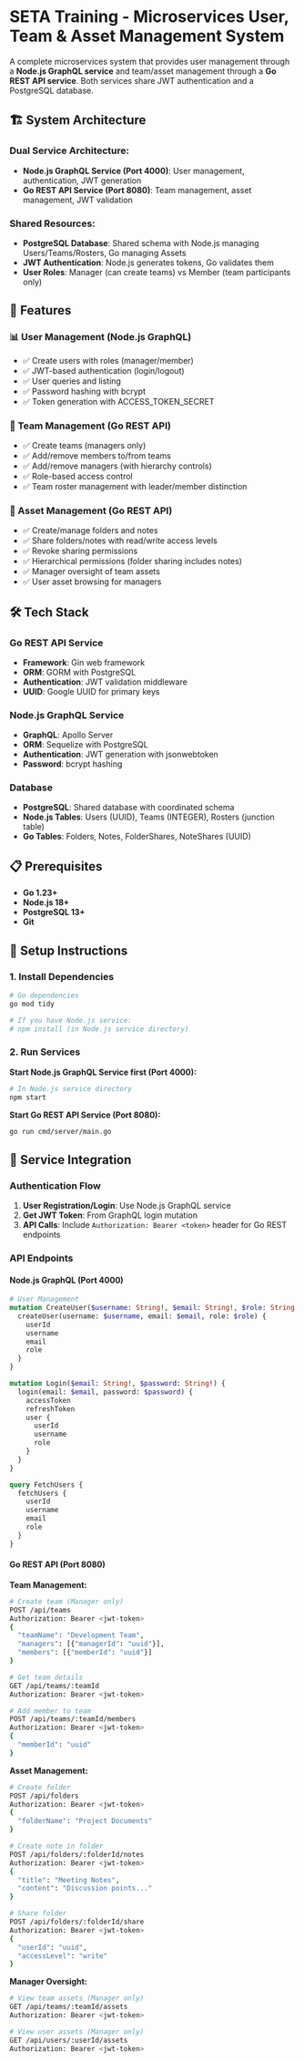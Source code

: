 # SETA Training - Microservices User, Team & Asset Management System

A complete microservices system that provides user management through a **Node.js GraphQL service** and team/asset management through a **Go REST API service**. Both services share JWT authentication and a PostgreSQL database.

## 🏗 System Architecture

### **Dual Service Architecture:**

- **Node.js GraphQL Service (Port 4000)**: User management, authentication, JWT generation
- **Go REST API Service (Port 8080)**: Team management, asset management, JWT validation

### **Shared Resources:**

- **PostgreSQL Database**: Shared schema with Node.js managing Users/Teams/Rosters, Go managing Assets
- **JWT Authentication**: Node.js generates tokens, Go validates them
- **User Roles**: Manager (can create teams) vs Member (team participants only)

## 🚀 Features

### 📊 User Management (Node.js GraphQL)

- ✅ Create users with roles (manager/member)
- ✅ JWT-based authentication (login/logout)
- ✅ User queries and listing
- ✅ Password hashing with bcrypt
- ✅ Token generation with ACCESS_TOKEN_SECRET

### 👥 Team Management (Go REST API)

- ✅ Create teams (managers only)
- ✅ Add/remove members to/from teams
- ✅ Add/remove managers (with hierarchy controls)
- ✅ Role-based access control
- ✅ Team roster management with leader/member distinction

### 📁 Asset Management (Go REST API)

- ✅ Create/manage folders and notes
- ✅ Share folders/notes with read/write access levels
- ✅ Revoke sharing permissions
- ✅ Hierarchical permissions (folder sharing includes notes)
- ✅ Manager oversight of team assets
- ✅ User asset browsing for managers

## 🛠 Tech Stack

### Go REST API Service

- **Framework**: Gin web framework
- **ORM**: GORM with PostgreSQL
- **Authentication**: JWT validation middleware
- **UUID**: Google UUID for primary keys

### Node.js GraphQL Service

- **GraphQL**: Apollo Server
- **ORM**: Sequelize with PostgreSQL
- **Authentication**: JWT generation with jsonwebtoken
- **Password**: bcrypt hashing

### Database

- **PostgreSQL**: Shared database with coordinated schema
- **Node.js Tables**: Users (UUID), Teams (INTEGER), Rosters (junction table)
- **Go Tables**: Folders, Notes, FolderShares, NoteShares (UUID)

## 📋 Prerequisites

- **Go 1.23+**
- **Node.js 18+**
- **PostgreSQL 13+**
- **Git**

## 🔧 Setup Instructions

### 1. Install Dependencies

```bash
# Go dependencies
go mod tidy

# If you have Node.js service:
# npm install (in Node.js service directory)
```

### 2. Run Services

**Start Node.js GraphQL Service first (Port 4000):**

```bash
# In Node.js service directory
npm start
```

**Start Go REST API Service (Port 8080):**

```bash
go run cmd/server/main.go
```

## 🔗 Service Integration

### Authentication Flow

1. **User Registration/Login**: Use Node.js GraphQL service
2. **Get JWT Token**: From GraphQL login mutation
3. **API Calls**: Include `Authorization: Bearer <token>` header for Go REST endpoints

### API Endpoints

#### Node.js GraphQL (Port 4000)

```graphql
# User Management
mutation CreateUser($username: String!, $email: String!, $role: String!) {
  createUser(username: $username, email: $email, role: $role) {
    userId
    username
    email
    role
  }
}

mutation Login($email: String!, $password: String!) {
  login(email: $email, password: $password) {
    accessToken
    refreshToken
    user {
      userId
      username
      role
    }
  }
}

query FetchUsers {
  fetchUsers {
    userId
    username
    email
    role
  }
}
```

#### Go REST API (Port 8080)

**Team Management:**

```bash
# Create team (Manager only)
POST /api/teams
Authorization: Bearer <jwt-token>
{
  "teamName": "Development Team",
  "managers": [{"managerId": "uuid"}],
  "members": [{"memberId": "uuid"}]
}

# Get team details
GET /api/teams/:teamId
Authorization: Bearer <jwt-token>

# Add member to team
POST /api/teams/:teamId/members
Authorization: Bearer <jwt-token>
{
  "memberId": "uuid"
}
```

**Asset Management:**

```bash
# Create folder
POST /api/folders
Authorization: Bearer <jwt-token>
{
  "folderName": "Project Documents"
}

# Create note in folder
POST /api/folders/:folderId/notes
Authorization: Bearer <jwt-token>
{
  "title": "Meeting Notes",
  "content": "Discussion points..."
}

# Share folder
POST /api/folders/:folderId/share
Authorization: Bearer <jwt-token>
{
  "userId": "uuid",
  "accessLevel": "write"
}
```

**Manager Oversight:**

```bash
# View team assets (Manager only)
GET /api/teams/:teamId/assets
Authorization: Bearer <jwt-token>

# View user assets (Manager only)
GET /api/users/:userId/assets
Authorization: Bearer <jwt-token>
```
